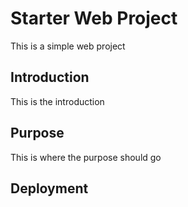 # Starter Web Project

This is a simple web project

## Introduction

This is the introduction

## Purpose

This is where the purpose should go

## Deployment